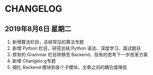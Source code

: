# CHANGELOG

## 2019年8月6日 星期二

1. 新增算法栏目，总结常见的算法专题
2. 新增 Python 栏目，研究总结 Python 语法、深度学习、面试题目
3. 原有的 Grammar 栏目转移至 Backend，现有的思考下一步改革方案
4. 新增 Changelo g专题
5. 细化 Backend 模块到各个子模块，文章之间的耦合度降低